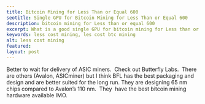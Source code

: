 ```yaml
---
title: Bitcoin Mining for Less Than or Equal 600
seotitle: Single GPU for Bitcoin Mining for Less Than or Equal 600
description: bitcoin mining for Less than or equal 600
excerpt: What is a good single GPU for bitcoin mining for Less than or equal 600?
keywords: less cost mining, les cost btc mining
alt: less cost mining
featured: 
layout: post
---
```


<p>Better to wait for delivery of ASIC miners.  Check out Butterfly Labs.  There are others (Avalon, ASICminer) but I think BFL has the best packaging and design and are better suited for the long run. They are designing 65 nm chips compared to Avalon’s 110 nm.  They  have the best bitcoin mining hardware available IMO.<p>
